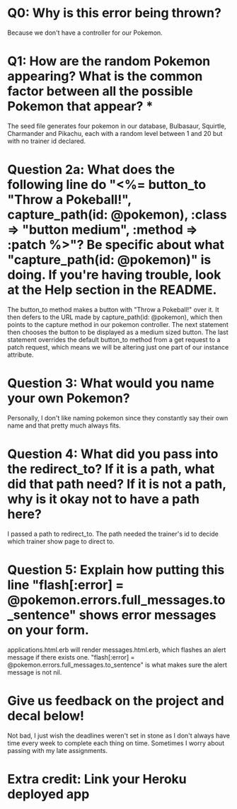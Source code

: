 # Q0: Why is this error being thrown?
Because we don't have a controller for our Pokemon.

# Q1: How are the random Pokemon appearing? What is the common factor between all the possible Pokemon that appear? *
The seed file generates four pokemon in our database, Bulbasaur, Squirtle, Charmander and Pikachu, each with a random level between 1 and 20 but with no trainer id declared.

# Question 2a: What does the following line do "<%= button_to "Throw a Pokeball!", capture_path(id: @pokemon), :class => "button medium", :method => :patch %>"? Be specific about what "capture_path(id: @pokemon)" is doing. If you're having trouble, look at the Help section in the README.

The button_to method makes a button with "Throw a Pokeball!" over it. It then defers to the URL made by capture_path(id: @pokemon), which then points to the capture method in our pokemon controller. The next statement then chooses the button to be displayed as a medium sized button. The last statement overrides the default button_to method from a get request to a patch request, which means we will be altering just one part of our instance attribute.

# Question 3: What would you name your own Pokemon?
Personally, I don't like naming pokemon since they constantly say their own name and that pretty much always fits.

# Question 4: What did you pass into the redirect_to? If it is a path, what did that path need? If it is not a path, why is it okay not to have a path here?
I passed a path to redirect_to. The path needed the trainer's id to decide which trainer show page to direct to.

# Question 5: Explain how putting this line "flash[:error] = @pokemon.errors.full_messages.to_sentence" shows error messages on your form.
applications.html.erb will render messages.html.erb, which flashes an alert message if there exists one. "flash[:error] = @pokemon.errors.full_messages.to_sentence" is what makes sure the alert message is not nil.

# Give us feedback on the project and decal below!
Not bad, I just wish the deadlines weren't set in stone as I don't always have time every week to complete each thing on time. Sometimes I worry about passing with my late assignments.
# Extra credit: Link your Heroku deployed app
